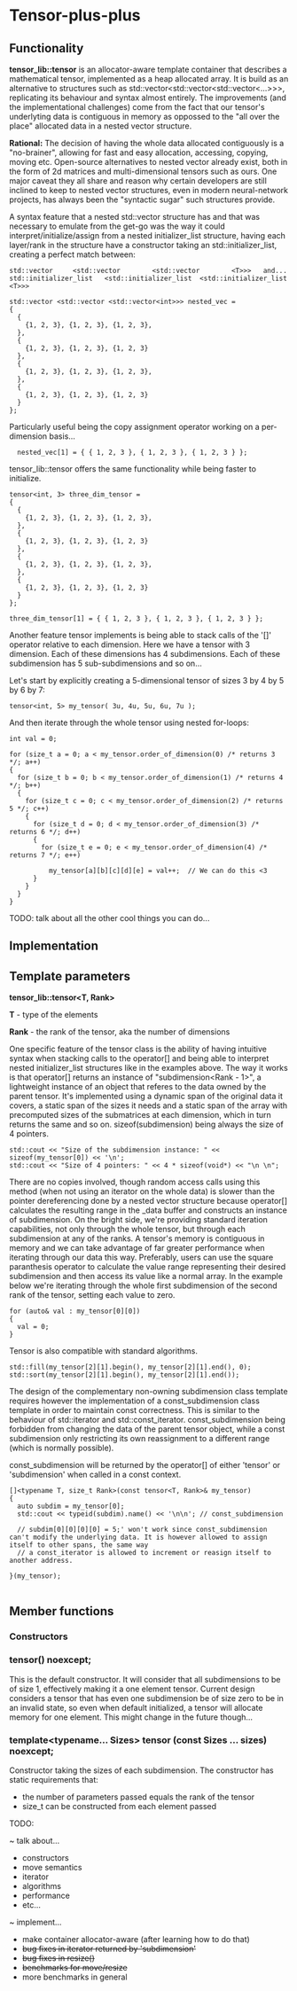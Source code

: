 # Tensor-plus-plus

## Functionality
	
**tensor_lib::tensor** is an allocator-aware template container that describes a mathematical tensor, implemented as a heap allocated array. It is build as an alternative to structures such as std::vector<std::vector<std::vector<...>>>, replicating its behaviour and syntax almost entirely. The improvements (and the implementational challenges) come from the fact that our tensor's underlyting data is contiguous in memory as oppossed to the "all over the place" allocated data in a nested vector structure. 

**Rational:** The decision of having the whole data allocated contiguously is a "no-brainer", allowing for fast and easy allocation, accessing, copying, moving etc. Open-source alternatives to nested vector already exist, both in the form of 2d matrices and multi-dimensional tensors such as ours. One major caveat they all share and reason why certain developers are still inclined to keep to nested vector structures, even in modern neural-network projects, has always been the "syntactic sugar" such structures provide.
	
A syntax feature that a nested std::vector structure has and that was necessary to emulate from the get-go was the way it could interpret/initialize/assign from a nested initializer_list structure, having each layer/rank in the structure have a constructor taking an std::initializer_list<T>, creating a perfect match between:
	
```
std::vector		<std::vector		<std::vector		<T>>>	and...
std::initializer_list	<std::initializer_list	<std::initializer_list	<T>>>
```
	
```
std::vector <std::vector <std::vector<int>>> nested_vec =
{
  {
    {1, 2, 3}, {1, 2, 3}, {1, 2, 3},
  },
  {
    {1, 2, 3}, {1, 2, 3}, {1, 2, 3}
  },
  {
    {1, 2, 3}, {1, 2, 3}, {1, 2, 3},
  },
  {
    {1, 2, 3}, {1, 2, 3}, {1, 2, 3}
  }
};
```


Particularly useful being the copy assignment operator working on a per-dimension basis...

```
  nested_vec[1] = { { 1, 2, 3 }, { 1, 2, 3 }, { 1, 2, 3 } };
```

tensor_lib::tensor offers the same functionality while being faster to initialize.

```
tensor<int, 3> three_dim_tensor =
{
  {
    {1, 2, 3}, {1, 2, 3}, {1, 2, 3},
  },
  {
    {1, 2, 3}, {1, 2, 3}, {1, 2, 3}
  },
  {
    {1, 2, 3}, {1, 2, 3}, {1, 2, 3},
  },
  {
    {1, 2, 3}, {1, 2, 3}, {1, 2, 3}
  }
};

three_dim_tensor[1] = { { 1, 2, 3 }, { 1, 2, 3 }, { 1, 2, 3 } };
```
  
Another feature tensor implements is being able to stack calls of the '[]' operator relative to each dimension.
Here we have a tensor with 3 dimension. Each of these dimensions has 4 subdimensions. Each of these subdimension has 5 sub-subdimensions and so on...
	
Let's start by explicitly creating a 5-dimensional tensor of sizes 3 by 4 by 5 by 6 by 7:

```
tensor<int, 5> my_tensor( 3u, 4u, 5u, 6u, 7u );
```
And then iterate through the whole tensor using nested for-loops: 
```
int val = 0;

for (size_t a = 0; a < my_tensor.order_of_dimension(0) /* returns 3 */; a++)
{
  for (size_t b = 0; b < my_tensor.order_of_dimension(1) /* returns 4 */; b++)
  {
    for (size_t c = 0; c < my_tensor.order_of_dimension(2) /* returns 5 */; c++)
    {
      for (size_t d = 0; d < my_tensor.order_of_dimension(3) /* returns 6 */; d++)
      {
        for (size_t e = 0; e < my_tensor.order_of_dimension(4) /* returns 7 */; e++)

          my_tensor[a][b][c][d][e] = val++;  // We can do this <3
      }
    }
  }
}
```
	
TODO: talk about all the other cool things you can do...
	
	
## Implementation
	
	
## Template parameters
	
**tensor_lib::tensor<T, Rank>**

**T**	-	type of the elements

**Rank**	-	the rank of the tensor, aka the number of dimensions

One specific feature of the tensor class is the ability of having intuitive syntax when stacking calls to the operator[] and being able to interpret nested initializer_list structures like in the examples above.
The way it works is that operator[] returns an instance of "subdimension<Rank - 1>", a lightweight instance of an object that referes to the data owned by the parent tensor. It's implemented using a dynamic span of the original data it covers, a static span of the sizes it needs and a static span of the array with precomputed sizes of the submatrices at each dimension, which in turn returns the same and so on. sizeof(subdimension) being always the size of 4 pointers.

```
std::cout << "Size of the subdimension instance: " << sizeof(my_tensor[0]) << '\n';
std::cout << "Size of 4 pointers: " << 4 * sizeof(void*) << "\n \n";
```


There are no copies involved, though random access calls using this method (when not using an iterator on the whole data) is slower than
the pointer dereferencing done by a nested vector structure because operator[] calculates the resulting range in the _data buffer and constructs an instance of subdimension. On the bright side, we're providing standard iteration capabilities, not only through the whole tensor, but through each subdimension at any of the ranks.
A tensor's memory is contiguous in memory and we can take advantage of far greater performance when iterating through our data this way. Preferably, users can use the square paranthesis operator to calculate the value range representing their desired subdimension and then access its value like a normal array.
In the example below we're iterating through the whole first subdimension of the second rank of the tensor, setting each value to zero.

```
for (auto& val : my_tensor[0][0]) 
{
  val = 0;
}
```

	
Tensor is also compatible with standard algorithms. 
	
```
std::fill(my_tensor[2][1].begin(), my_tensor[2][1].end(), 0);
std::sort(my_tensor[2][1].begin(), my_tensor[2][1].end());
```

	
The design of the complementary non-owning subdimension class template requires however the implementation of a const_subdimension class template in order to maintain const correctness. This is similar to the behaviour of std::iterator and std::const_iterator. const_subdimension being forbidden from changing the data of the parent tensor object, while a const subdimension only restricting its own reassignment to a different range (which is normally possible).

const_subdimension will be returned by the operator[] of either 'tensor' or 'subdimension' when called in a const context.
	
```
[]<typename T, size_t Rank>(const tensor<T, Rank>& my_tensor)
{
  auto subdim = my_tensor[0];
  std::cout << typeid(subdim).name() << '\n\n'; // const_subdimension

  // subdim[0][0][0][0] = 5;' won't work since const_subdimension can't modify the underlying data. It is however allowed to assign itself to other spans, the same way
  // a const_iterator is allowed to increment or reasign itself to another address.

}(my_tensor);
	
```
	
## Member functions
	
### Constructors
	
### tensor() noexcept;
	
This is the default constructor. It will consider that all subdimensions to be of size 1, effectively making it a one element tensor. Current design considers a tensor that 
has even one subdimension be of size zero to be in an invalid state, so even when default initialized, a tensor will allocate memory for one element. This might change in
the future though...
	
### template<typename... Sizes> tensor (const Sizes ... sizes) noexcept;

Constructor taking the sizes of each subdimension. The constructor has static requirements that: 
* the number of parameters passed equals the rank of the tensor
* size_t can be constructed from each element passed


TODO: 

~ talk about...
- constructors
- move semantics
- iterator
- algorithms 
- performance
- etc...

~ implement...
- make container allocator-aware (after learning how to do that) 
- ~~bug fixes in iterator returned by 'subdimension'~~
- ~~bug fixes in resize()~~
- ~~benchmarks for move/resize~~
- more benchmarks in general
